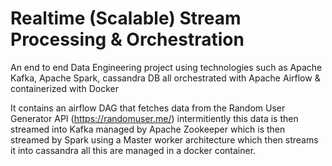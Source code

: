 # Realtime (Scalable) Stream Processing & Orchestration
An end to end Data Engineering project using technologies such as Apache Kafka, Apache Spark, cassandra DB all orchestrated with Apache Airflow & containerized with Docker

It contains an airflow DAG that fetches data from the Random User Generator API (https://randomuser.me/) intermitiently this data is then streamed into Kafka managed by Apache Zookeeper which is then streamed by Spark using a Master worker architecture which then streams it into cassandra all this are managed in a docker container. 




